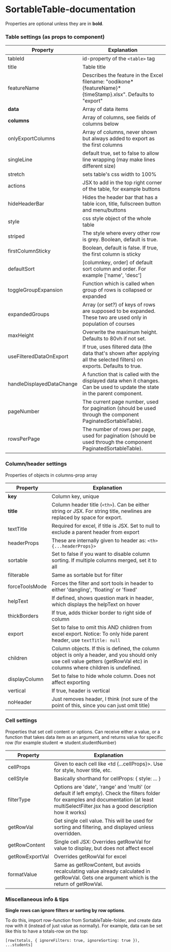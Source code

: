 # SortableTable-documentation

Properties are optional unless they are in **bold**.

### Table settings (as props to component)

| Property                  | Explanation                                                                                                                 |
| ------------------------- | --------------------------------------------------------------------------------------------------------------------------- |
| tableId                   | id-property of the `<table>` tag                                                                                            |
| title                     | Table title                                                                                                                 |
| featureName               | Describes the feature in the Excel filename: "oodikone*{featureName}*{timeStamp}.xlsx". Defaults to "export"                |
| **data**                  | Array of data items                                                                                                         |
| **columns**               | Array of columns, see fields of columns below                                                                               |
| onlyExportColumns         | Array of columns, never shown but always added to export as the first columns                                               |
| singleLine                | default true, set to false to allow line wrapping (may make lines different size)                                           |
| stretch                   | sets table's css width to 100%                                                                                              |
| actions                   | JSX to add in the top right corner of the table, for example buttons                                                        |
| hideHeaderBar             | Hides the header bar that has a table icon, title, fullscreen button and menu/buttons                                       |
| style                     | css style object of the whole table                                                                                         |
| striped                   | The style where every other row is grey. Boolean, default is true.                                                          |
| firstColumnSticky         | Boolean, default is false. If true, the first column is sticky                                                              |
| defaultSort               | [columnkey, order] of default sort column and order. For example ['name', 'desc']                                           |
| toggleGroupExpansion      | Function which is called when group of rows is collapsed or expanded                                                        |
| expandedGroups            | Array (or set?) of keys of rows are supposed to be expanded. These two are used only in population of courses               |
| maxHeight                 | Overwrite the maximum height. Defaults to 80vh if not set.                                                                  |
| useFilteredDataOnExport   | If true, uses filtered data (the data that's shown after applying all the selected filters) on exports. Defaults to true.   |
| handleDisplayedDataChange | A function that is called with the displayed data when it changes. Can be used to update the state in the parent component. |
| pageNumber                | The current page number, used for pagination (should be used through the component PaginatedSortableTable).                 |
| rowsPerPage               | The number of rows per page, used for pagination (should be used through the component PaginatedSortableTable).             |

### Column/header settings

Properties of objects in columns-prop array

| Property       | Explanation                                                                                                                                                                |
| -------------- | -------------------------------------------------------------------------------------------------------------------------------------------------------------------------- |
| **key**        | Column key, unique                                                                                                                                                         |
| **title**      | Column header title (`<th>`). Can be either string or JSX. For string title, newlines are replaced by space for export.                                                    |
| textTitle      | Required for excel, if title is JSX. Set to null to exclude a parent header from export                                                                                    |
| headerProps    | These are internally given to header as: `<th> {...headerProps}>`                                                                                                          |
| sortable       | Set to false if you want to disable column sorting. If multiple columns merged, set it to all                                                                              |
| filterable     | Same as sortable but for filter                                                                                                                                            |
| forceToolsMode | Forces the filter and sort tools in header to either 'dangling', 'floating' or 'fixed'                                                                                     |
| helpText       | If defined, shows question mark in header, which displays the helpText on hover                                                                                            |
| thickBorders   | If true, adds thicker border to right side of column                                                                                                                       |
| export         | Set to false to omit this AND children from excel export. Notice: To only hide parent header, use `textTitle: null`                                                        |
| children       | Column objects. If this is defined, the column object is only a header, and you should only use cell value getters (getRowVal etc) in columns where children is undefined. |
| displayColumn  | Set to false to hide whole column. Does not affect exporting                                                                                                               |
| vertical       | If true, header is vertical                                                                                                                                                |
| noHeader       | Just removes header, I think (not sure of the point of this, since you can just omit title)                                                                                |

### Cell settings

Properties that set cell content or options. Can receive either a value, or a function that takes data item as an argument, and returns value for specific row (for example student => student.studentNumber)

| Property        | Explanation                                                                                                                                                                                      |
| --------------- | ------------------------------------------------------------------------------------------------------------------------------------------------------------------------------------------------ |
| cellProps       | Given to each cell like <td {...cellProps}>. Use for style, hover title, etc.                                                                                                                    |
| cellStyle       | Basically shorthand for cellProps: { style: ... }                                                                                                                                                |
| filterType      | Options are 'date', 'range' and 'multi' (or default if left empty). Check the filters folder for examples and documentation (at least multiSelectFilter.jsx has a good description how it works) |
| getRowVal       | Get single cell value. This will be used for sorting and filtering, and displayed unless overridden.                                                                                             |
| getRowContent   | Single cell JSX: Overrides getRowVal for value to display, but does not affect excel                                                                                                             |
| getRowExportVal | Overrides getRowVal for excel                                                                                                                                                                    |
| formatValue     | Same as getRowContent, but avoids recalculating value already calculated in getRowVal. Gets one argument which is the return of getRowVal.                                                       |

### Miscellaneous info & tips

**Single rows can ignore filters or sorting by row options**.

To do this, import row-function from SortableTable-folder, and create data row with it (instead of just value as normally). For example, data can be set like this to have a totals-row on the top:

`[row(totals, { ignoreFilters: true, ignoreSorting: true }), ...students]`
